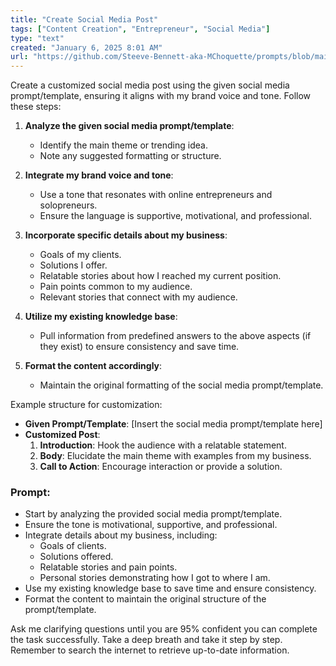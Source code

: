 ```yaml
---
title: "Create Social Media Post"
tags: ["Content Creation", "Entrepreneur", "Social Media"]
type: "text"
created: "January 6, 2025 8:01 AM"
url: "https://github.com/Steeve-Bennett-aka-MChoquette/prompts/blob/main/create_social_media_post.md"
---
```


Create a customized social media post using the given social media prompt/template, ensuring it aligns with my brand voice and tone. Follow these steps:

1. **Analyze the given social media prompt/template**:
   - Identify the main theme or trending idea.
   - Note any suggested formatting or structure.

2. **Integrate my brand voice and tone**:
   - Use a tone that resonates with online entrepreneurs and solopreneurs.
   - Ensure the language is supportive, motivational, and professional.

3. **Incorporate specific details about my business**:
   - Goals of my clients.
   - Solutions I offer.
   - Relatable stories about how I reached my current position.
   - Pain points common to my audience.
   - Relevant stories that connect with my audience.

4. **Utilize my existing knowledge base**:
   - Pull information from predefined answers to the above aspects (if they exist) to ensure consistency and save time.

5. **Format the content accordingly**:
   - Maintain the original formatting of the social media prompt/template.

Example structure for customization:
- **Given Prompt/Template**: [Insert the social media prompt/template here]
- **Customized Post**:
  1. **Introduction**: Hook the audience with a relatable statement.
  2. **Body**: Elucidate the main theme with examples from my business.
  3. **Call to Action**: Encourage interaction or provide a solution.

### Prompt:

- Start by analyzing the provided social media prompt/template.
- Ensure the tone is motivational, supportive, and professional.
- Integrate details about my business, including:
  - Goals of clients.
  - Solutions offered.
  - Relatable stories and pain points.
  - Personal stories demonstrating how I got to where I am.
- Use my existing knowledge base to save time and ensure consistency.
- Format the content to maintain the original structure of the prompt/template.

Ask me clarifying questions until you are 95% confident you can complete the task successfully. Take a deep breath and take it step by step. Remember to search the internet to retrieve up-to-date information.